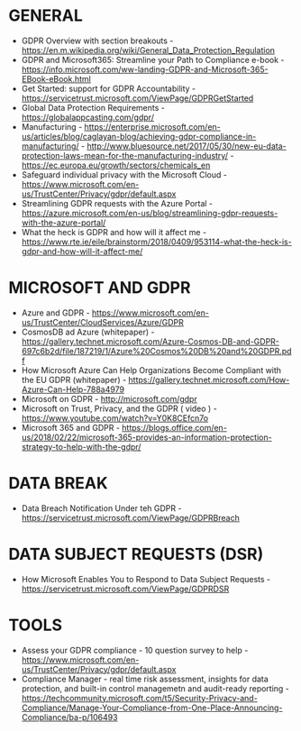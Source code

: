 # GENERAL
* GDPR Overview with section breakouts - <https://en.m.wikipedia.org/wiki/General_Data_Protection_Regulation>
* GDPR and Microsoft365: Streamline your Path to Compliance e-book - <https://info.microsoft.com/ww-landing-GDPR-and-Microsoft-365-EBook-eBook.html>
* Get Started: support for GDPR Accountability - <https://servicetrust.microsoft.com/ViewPage/GDPRGetStarted>
* Global Data Protection Requirements - https://globalappcasting.com/gdpr/
* Manufacturing - https://enterprise.microsoft.com/en-us/articles/blog/caglayan-blog/achieving-gdpr-compliance-in-manufacturing/ - 
	http://www.bluesource.net/2017/05/30/new-eu-data-protection-laws-mean-for-the-manufacturing-industry/ - https://ec.europa.eu/growth/sectors/chemicals_en
* Safeguard individual privacy with the Microsoft Cloud - <https://www.microsoft.com/en-us/TrustCenter/Privacy/gdpr/default.aspx>
* Streamlining GDPR requests with the Azure Portal - <https://azure.microsoft.com/en-us/blog/streamlining-gdpr-requests-with-the-azure-portal/>
* What the heck is GDPR and how will it affect me - https://www.rte.ie/eile/brainstorm/2018/0409/953114-what-the-heck-is-gdpr-and-how-will-it-affect-me/

# MICROSOFT AND GDPR
* Azure and GDPR - https://www.microsoft.com/en-us/TrustCenter/CloudServices/Azure/GDPR
* CosmosDB ad Azure (whitepaper) - https://gallery.technet.microsoft.com/Azure-Cosmos-DB-and-GDPR-697c6b2d/file/187219/1/Azure%20Cosmos%20DB%20and%20GDPR.pdf
* How Microsoft Azure Can Help Organizations Become Compliant with the EU GDPR (whitepaper) - https://gallery.technet.microsoft.com/How-Azure-Can-Help-788a4979
* Microsoft on GDPR - <http://microsoft.com/gdpr>
* Microsoft on Trust, Privacy, and the GDPR ( video ) - <https://www.youtube.com/watch?v=Y0K8CEfcn7o>
* Microsoft 365 and GDPR - https://blogs.office.com/en-us/2018/02/22/microsoft-365-provides-an-information-protection-strategy-to-help-with-the-gdpr/

# DATA BREAK
* Data Breach Notification Under teh GDPR - <https://servicetrust.microsoft.com/ViewPage/GDPRBreach>

# DATA SUBJECT REQUESTS (DSR)
* How Microsoft Enables You to Respond to Data Subject Requests - <https://servicetrust.microsoft.com/ViewPage/GDPRDSR>

# TOOLS
* Assess your GDPR compliance - 10 question survey to help - https://www.microsoft.com/en-us/TrustCenter/Privacy/gdpr/default.aspx
* Compliance Manager - real time risk assessment, insights for data protection, and built-in control managemetn and audit-ready reporting - https://techcommunity.microsoft.com/t5/Security-Privacy-and-Compliance/Manage-Your-Compliance-from-One-Place-Announcing-Compliance/ba-p/106493


